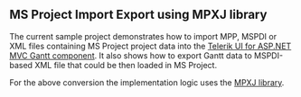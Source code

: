 ## MS Project Import Export using MPXJ library

The current sample project demonstrates how to import MPP, MSPDI or XML files containing MS Project project data into the [Telerik UI for ASP.NET MVC Gantt component](https://docs.telerik.com/aspnet-mvc/html-helpers/scheduling/gantt/overview). It also shows how to export Gantt data to MSPDI-based XML file that could be then loaded in MS Project.

For the above conversion the implementation logic uses the [MPXJ library](http://www.mpxj.org/index.html).